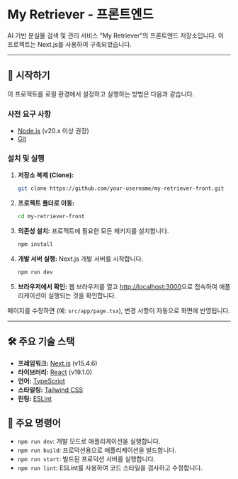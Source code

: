 # My Retriever - 프론트엔드

AI 기반 분실물 검색 및 관리 서비스 "My Retriever"의 프론트엔드 저장소입니다. 이 프로젝트는 Next.js를 사용하여 구축되었습니다.

---

## 🚀 시작하기

이 프로젝트를 로컬 환경에서 설정하고 실행하는 방법은 다음과 같습니다.

### 사전 요구 사항

- [Node.js](https://nodejs.org/ko/) (v20.x 이상 권장)
- [Git](https://git-scm.com/)

### 설치 및 실행

1.  **저장소 복제 (Clone):**
    ```bash
    git clone https://github.com/your-username/my-retriever-front.git
    ```

2.  **프로젝트 폴더로 이동:**
    ```bash
    cd my-retriever-front
    ```

3.  **의존성 설치:**
    프로젝트에 필요한 모든 패키지를 설치합니다.
    ```bash
    npm install
    ```

4.  **개발 서버 실행:**
    Next.js 개발 서버를 시작합니다.
    ```bash
    npm run dev
    ```

5.  **브라우저에서 확인:**
    웹 브라우저를 열고 [http://localhost:3000](http://localhost:3000)으로 접속하여 애플리케이션이 실행되는 것을 확인합니다.

페이지를 수정하면 (예: `src/app/page.tsx`), 변경 사항이 자동으로 화면에 반영됩니다.

---

## 🛠️ 주요 기술 스택

- **프레임워크:** [Next.js](https://nextjs.org) (v15.4.6)
- **라이브러리:** [React](https://react.dev/) (v19.1.0)
- **언어:** [TypeScript](https://www.typescriptlang.org/)
- **스타일링:** [Tailwind CSS](https://tailwindcss.com/)
- **린팅:** [ESLint](https://eslint.org/)

## 📜 주요 명령어

- `npm run dev`: 개발 모드로 애플리케이션을 실행합니다.
- `npm run build`: 프로덕션용으로 애플리케이션을 빌드합니다.
- `npm run start`: 빌드된 프로덕션 서버를 실행합니다.
- `npm run lint`: ESLint를 사용하여 코드 스타일을 검사하고 수정합니다.